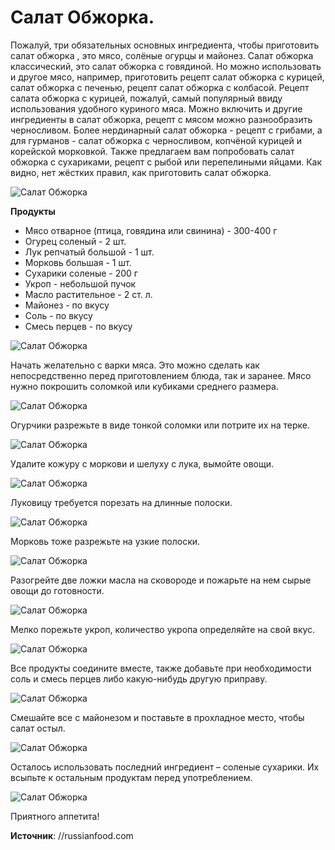 # Салат Обжорка.
Пожалуй, три обязательных основных ингредиента, чтобы приготовить салат обжорка , это мясо, солёные огурцы и майонез. Салат обжорка классический, это салат обжорка с говядиной. Но можно использовать и другое мясо, например, приготовить рецепт салат обжорка с курицей, салат обжорка с печенью, рецепт салат обжорка с колбасой. Рецепт салата обжорка с курицей, пожалуй, самый популярный ввиду использования удобного куриного мяса. Можно включить и другие ингредиенты в салат обжорка, рецепт с мясом можно разнообразить черносливом. Более нердинарный салат обжорка - рецепт с грибами, а для гурманов - салат обжорка с черносливом, копчёной курицей и корейской морковкой. Также предлагаем вам попробовать салат обжорка с сухариками, рецепт с рыбой или перепелиными яйцами. Как видно, нет жёстких правил, как приготовить салат обжорка.

![Салат Обжорка](/images/Kulinar/Salad/obgorka_01.jpg 'Салат Обжорка')

**Продукты**

- Мясо отварное (птица, говядина или свинина) - 300-400 г
- Огурец соленый - 2 шт.
- Лук репчатый большой - 1 шт.
- Морковь большая - 1 шт.
- Сухарики соленые - 200 г
- Укроп - небольшой пучок
- Масло растительное - 2 ст. л.
- Майонез - по вкусу
- Соль - по вкусу
- Смесь перцев - по вкусу

![Салат Обжорка](/images/Kulinar/Salad/obgorka_02.jpg 'Салат Обжорка')

Начать желательно с варки мяса. Это можно сделать как непосредственно перед приготовлением блюда, так и заранее. Мясо нужно покрошить соломкой или кубиками среднего размера.

![Салат Обжорка](/images/Kulinar/Salad/obgorka_03.jpg 'Салат Обжорка')

Огурчики разрежьте в виде тонкой соломки или потрите их на терке.

![Салат Обжорка](/images/Kulinar/Salad/obgorka_04.jpg 'Салат Обжорка')

Удалите кожуру с моркови и шелуху с лука, вымойте овощи.

![Салат Обжорка](/images/Kulinar/Salad/obgorka_05.jpg 'Салат Обжорка')

Луковицу требуется порезать на длинные полоски.

![Салат Обжорка](/images/Kulinar/Salad/obgorka_06.jpg 'Салат Обжорка')

Морковь тоже разрежьте на узкие полоски.

![Салат Обжорка](/images/Kulinar/Salad/obgorka_07.jpg 'Салат Обжорка')

Разогрейте две ложки масла на сковороде и пожарьте на нем сырые овощи до готовности.

![Салат Обжорка](/images/Kulinar/Salad/obgorka_08.jpg 'Салат Обжорка')

Мелко порежьте укроп, количество укропа определяйте на свой вкус.

![Салат Обжорка](/images/Kulinar/Salad/obgorka_09.jpg 'Салат Обжорка')

Все продукты соедините вместе, также добавьте при необходимости соль и смесь перцев либо какую-нибудь другую приправу.

![Салат Обжорка](/images/Kulinar/Salad/obgorka_10.jpg 'Салат Обжорка')

Смешайте все с майонезом и поставьте в прохладное место, чтобы салат остыл.

![Салат Обжорка](/images/Kulinar/Salad/obgorka_11.jpg 'Салат Обжорка')

Осталось использовать последний ингредиент – соленые сухарики. Их всыпьте к остальным продуктам перед употреблением.

![Салат Обжорка](/images/Kulinar/Salad/obgorka_12.jpg 'Салат Обжорка')

Приятного аппетита!

**Источник**: //russianfood.com
